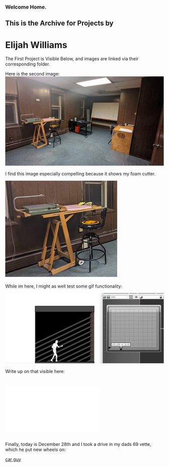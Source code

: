 ### Welcome Home.
## This is the Archive for Projects by
# Elijah Williams  

The First Project is Visible Below, and images are linked via their corresponding folder.

Here is the second image:
![My Image](projects/images/albatross/albatross1.jpg)

I find this image especially compelling because it shows my foam cutter.

![Foam Cutter](projects/images/albatross/albatross2.png)

While im here, I might as well test some gif functionality:

![My Image](https://github.com/eliwilliams1337/website/blob/7fb37aa3e5407c2c8ef7f0d0d34a7a799ad3dd70/projects/images/facade/facadeGif.gif)

Write up on that visible here:

# ![Facade Study](projects/images/facade/README.md)

Finally, today is December 28th and I took a drive in my dads 69 vette, which he put new wheels on: 

[car guy](projects/images/car/carguy.jpg)
